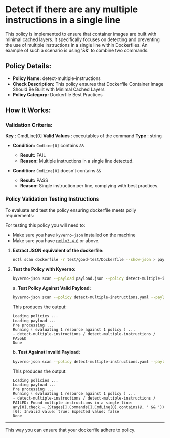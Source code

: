 # Detect if there are any multiple instructions in a single line

This policy is implemented to ensure that container images are built with minimal cached layers. It specifically focuses on detecting and preventing the use of multiple instructions in a single line within Dockerfiles. An example of such a scenario is using '&&' to combine two commands.

## Policy Details:

- **Policy Name:** detect-multiple-instructions
- **Check Description:** This policy ensures that Dockerfile Container Image Should Be Built with Minimal Cached Layers
- **Policy Category:** Dockerfile Best Practices

## How It Works:

### Validation Criteria:

**Key** : CmdLine[0]
**Valid Values** : executables of the command
**Type** : string

- **Condition:** `CmdLine[0]` contains ` && `
  - **Result:** FAIL
  - **Reason:** Multiple instructions in a single line detected.


- **Condition:** `CmdLine[0]` doesn't contains ` && `
  - **Result:** PASS
  - **Reason:** Single instruction per line, complying with best practices.

### Policy Validation Testing Instructions

To evaluate and test the policy ensuring dockerfile meets poliy requirements:

For testing this policy you will need to:
- Make sure you have `kyverno-json` installed on the machine
- Make sure you have [nctl `v3.4.0`](https://downloads.nirmata.io/nctl/downloads/) or above.


1. **Extract JSON equivalent of the dockerfile:**
    ```bash
    nctl scan dockerfile -r test/good-test/Dockerfile --show-json > payload.json
    ```

2. **Test the Policy with Kyverno:**
    ```bash
    kyverno-json scan --payload payload.json --policy detect-multiple-instructions.yaml
    ```
    
    a. **Test Policy Against Valid Payload:**
    ```bash
    kyverno-json scan --policy detect-multiple-instructions.yaml --payload test/good-test/good-payload.json
    ```

    This produces the output:
    ```
    Loading policies ...
    Loading payload ...
    Pre processing ...
    Running ( evaluating 1 resource against 1 policy ) ...
    - detect-multiple-instructions / detect-multiple-instructions /  PASSED
    Done
    ```

    b. **Test Against Invalid Payload:**
    ```bash
    kyverno-json scan --policy detect-multiple-instructions.yaml --payload test/bad-test/bad-payload.json
    ```

    This produces the output:
    ```
    Loading policies ...
    Loading payload ...
    Pre processing ...
    Running ( evaluating 1 resource against 1 policy ) ...
    - detect-multiple-instructions / detect-multiple-instructions /  FAILED: Found multiple instructions in a single line: any[0].check.~.(Stages[].Commands[].CmdLine[0].contains(@, ' && '))[0]: Invalid value: true: Expected value: false
    Done
    ```

---

This way you can ensure that your dockerfile adhere to policy.